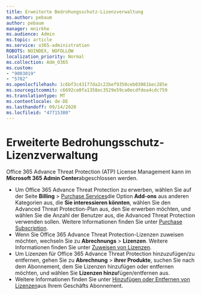 ```yaml
---
title: Erweiterte Bedrohungsschutz-Lizenzverwaltung
ms.author: pebaum
author: pebaum
manager: mnirkhe
ms.audience: Admin
ms.topic: article
ms.service: o365-administration
ROBOTS: NOINDEX, NOFOLLOW
localization_priority: Normal
ms.collection: Adm_O365
ms.custom:
- "9003019"
- "5782"
ms.openlocfilehash: 1c6bf3c43177da2c22bef9350ceb03081bec285e
ms.sourcegitcommit: c6692ce0fa1358ec3529e59ca0ecdfdea4cdc759
ms.translationtype: MT
ms.contentlocale: de-DE
ms.lasthandoff: 09/14/2020
ms.locfileid: "47715380"
---
```

# <a name="advanced-threat-protection-license-management"></a>Erweiterte Bedrohungsschutz-Lizenzverwaltung

Office 365 Advance Threat Protection (ATP) License Management kann im  **Microsoft 365 Admin Center**abgeschlossen werden.

- Um Office 365 Advance Threat Protection zu erwerben, wählen Sie auf der Seite **Billing**  >  [Purchase Services](https://go.microsoft.com/fwlink/p/?linkid=868433)die Option **Add-ons** aus anderen Kategorien aus, die **Sie interessieren könnten**, wählen Sie den Advanced Threat Protection-Plan aus, den Sie erwerben möchten, und wählen Sie die Anzahl der Benutzer aus, die Advanced Threat Protection verwenden sollen. Weitere Informationen finden Sie unter [Purchase Subscription](https://docs.microsoft.com/microsoft-365/commerce/subscriptions/upgrade-to-different-plan).
- Wenn Sie Office 365 Advance Threat Protection-Lizenzen zuweisen möchten, wechseln Sie zu **Abrechnungs**  >  **Lizenzen**. Weitere Informationen finden Sie unter  [Zuweisen von Lizenzen](https://docs.microsoft.com/microsoft-365/admin/manage/assign-licenses-to-users).  
- Um Lizenzen für Office 365 Advance Threat Protection hinzuzufügen/zu entfernen, gehen Sie zu **Abrechnung**  >  **ihrer Produkte**, suchen Sie nach dem Abonnement, dem Sie Lizenzen hinzufügen oder entfernen möchten, und wählen Sie **Lizenzen hinzu**fügen/entfernen aus.  
- Weitere Informationen finden Sie unter [Hinzufügen oder Entfernen von Lizenzen](https://docs.microsoft.com/microsoft-365/commerce/licenses/buy-licenses?view=o365-worldwide#add-or-remove-licenses-for-your-business-subscription)aus Ihrem Geschäfts Abonnement.
